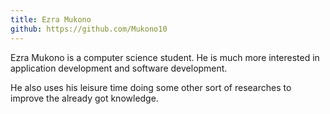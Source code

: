 ```yaml
---
title: Ezra Mukono
github: https://github.com/Mukono10
---
```

Ezra Mukono is a computer science  student. He is much more interested in application development and software development.
 
He also uses his leisure time doing some other sort of researches to improve the already got knowledge.